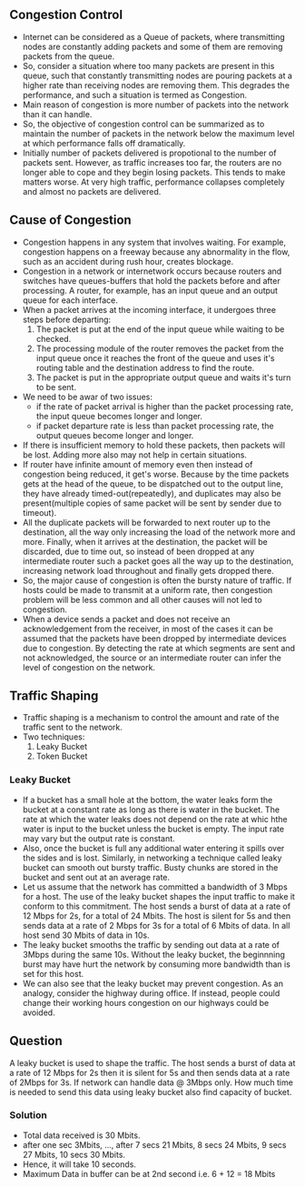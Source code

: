 ## Congestion Control
- Internet can be considered as a Queue of packets, where transmitting nodes are constantly adding packets and some of them are removing packets from the queue.
- So, consider a situation where too many packets are present in this queue, such that constantly transmitting nodes are pouring packets at a higher rate than receiving nodes are removing them. This degrades the performance, and such a situation is termed as Congestion.
- Main reason of congestion is more number of packets into the network than it can handle.
- So, the objective of congestion control can be summarized as to maintain the number of packets in the network below the maximum level at which performance falls off dramatically.
- Initially number of packets delivered is propotional to the number of packets sent. However, as traffic increases too far, the routers are no longer able to cope and they begin losing packets. This tends to make matters worse. At very high traffic, performance collapses completely and almost no packets are delivered.

## Cause of Congestion
- Congestion happens in any system that involves waiting. For example, congestion happens on a freeway because any abnormality in the flow, such as an accident during rush hour, creates blockage.
- Congestion in a network or internetwork occurs because routers and switches have queues-buffers that hold the packets before and after processing. A router, for example, has an input queue and an output queue for each interface.
- When a packet arrives at the incoming interface, it undergoes three steps before departing:
    1. The packet is put at the end of the input queue while waiting to be checked.
    2. The processing module of the router removes the packet from the input queue once it reaches the front of the queue and uses it's routing table and the destination address to find the route.
    3. The packet is put in the appropriate output queue and waits it's turn to be sent.
- We need to be awar of two issues:
  - if the rate of packet arrival is higher than the packet processing rate, the input queue becomes longer and longer.
  - if packet departure rate is less than packet processing rate, the output queues become longer and longer.
- If there is insufficient memory to hold these packets, then packets will be lost. Adding more also may not help in certain situations.
- If router have infinite amount of memory even then instead of congestion being reduced, it get's worse. Because by the time packets gets at the head of the queue, to be dispatched out to the output line, they have already timed-out(repeatedly), and duplicates may also be present(multiple copies of same packet will be sent by sender due to timeout).
- All the duplicate packets will be forwarded to next router up to the destination, all the way only increasing the load of the network more and more. Finally, when it arrives at the destination, the packet will be discarded, due to time out, so instead of been dropped at any intermediate router such a packet goes all the way up to the destination, increasing network load throughout and finally gets dropped there.
- So, the major cause of congestion is often the bursty nature of traffic. If hosts could be made to transmit at a uniform rate, then congestion problem will be less common and all other causes will not led to congestion.
- When a device sends a packet and does not receive an acknowledgement from the receiver, in most of the cases it can be assumed that the packets have been dropped by intermediate devices due to congestion. By detecting the rate at which segments are sent and not acknowledged, the source or an intermediate router can infer the level of congestion on the network.

## Traffic Shaping
- Traffic shaping is a mechanism to control the amount and rate of the traffic sent to the network.
- Two techniques:
  1. Leaky Bucket
  2. Token Bucket

### Leaky Bucket
- If a bucket has a small hole at the bottom, the water leaks form the bucket at a constant rate as long as there is water in the bucket. The rate at which the water leaks does not depend on the rate at whic hthe water is input to the bucket unless the bucket is empty. The input rate may vary but the output rate is constant.
- Also, once the bucket is full any additional water entering it spills over the sides and is lost. Similarly, in networking a technique called leaky bucket can smooth out bursty traffic. Busty chunks are stored in the bucket and sent out at an average rate.
- Let us assume that the network has committed a bandwidth of 3 Mbps for a host. The use of the leaky bucket shapes the input traffic to make it conform to this commitment. The host sends a burst of data at a rate of 12 Mbps for 2s, for a total of 24 Mbits. The host is silent for 5s and then sends data at a rate of 2 Mbps for 3s for a total of 6 Mbits of data. In all host send 30 Mbits of data in 10s.
- The leaky bucket smooths the traffic by sending out data at a rate of 3Mbps during the same 10s. Without the leaky bucket, the beginnning burst may have hurt the network by consuming more bandwidth than is set for this host.
- We can also see that the leaky bucket may prevent congestion. As an analogy, consider the highway during office. If instead, people could change their working hours congestion on our highways could be avoided.

## Question
A leaky bucket is used to shape the traffic. The host sends a burst of data at a rate of 12 Mbps for 2s then it is silent for 5s and then sends data at a rate of 2Mbps for 3s. If network can handle data @ 3Mbps only. How much time is needed to send this data using leaky bucket also find capacity of bucket.

### Solution
- Total data received is 30 Mbits.
- after one sec 3Mbits, ..., after 7 secs 21 Mbits, 8 secs 24 Mbits, 9 secs 27 Mbits, 10 secs 30 Mbits.
- Hence, it will take 10 seconds.
- Maximum Data in buffer can be at 2nd second i.e. 6 + 12 = 18 Mbits